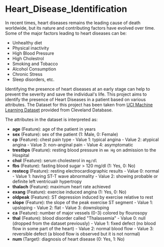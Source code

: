 # Heart_Disease_Identification

In recent times, heart diseases remains the leading cause of death worldwide, but its nature and contributing factors have evolved over time. Some of the major factors leading to heart diseases can be:
* Unhealthy diet
* Physical inactivity
* High Blood Pressure
* High Cholestrol
* Smoking and Tobacco
* Alcohol Consumption
* Chronic Stress
* Sleep disorders, etc.

Identifying the presence of heart diseases at an early stage can help to prevent the severity and save the individual's life. This project aims to identify the presence of Heart Diseases in a patient based on various attributes. The Dataset for this project has been taken from [UCI Machine Learning Dataset](https://archive.ics.uci.edu/dataset/45/heart+disease) provided from Cleveland Database. 

The attributes in the dataset is interpreted as:
- **age** (Feature): age of the patient in years
- **sex** (Feature): sex of the patient (1: Male, 0: Female)
- **cp** (Feature): chest pain type 
                - Value 1: typical angina
                - Value 2: atypical angina
                - Value 3: non-anginal pain 
                - Value 4: asymptomatic
- **trestbps** (Feature): resting blood pressure in `mm Hg` on admission to the Hospital
- **chol** (Feature): serum cholesterol in `mg/dl`
- **fbs** (Feature): fasting blood sugar > 120 mg/dl (1: Yes, 0: No)
- **restecg** (Feature): resting electrocardiographic results
                - Value 0: normal
                - Value 1: having ST-T wave abnormality 
                - Value 2: showing probable or definite left ventricualr hypertropy
- **thalach** (Feature): maximum heart rate achieved
- **exang** (Feature): exercise induced angina (1: Yes, 0: No)
- **oldpeak** (Feature): ST depression induced by exercise relative to rest
- **slope** (Feature): the slope of the peak exercise ST segment
                - Value 1: upsloping
                - Value 2: flat
                - Value 3: downsloping
- **ca** (Feature): number of major vessels (0-3) colored by flourosopy
- **thal** (Feature): blood disorder called "Thalassemia"
                - Value 0: null (dropped from the dataset previously)
                - Value 1: fixed defect (no blood flow in some part of the heart)
                - Value 2: normal blood flow
                - Value 3: reversible defect (a blood flow is observed but it is not normal)
- **num** (Target): diagnosis of heart disease (0: Yes, 1: No)